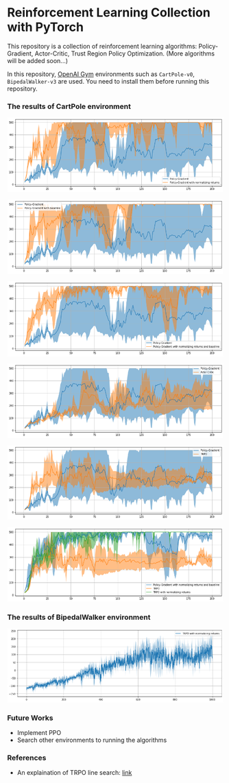 # Reinforcement Learning Collection with PyTorch

This repository is a collection of reinforcement learning algorithms: Policy-Gradient, Actor-Critic, Trust Region Policy Optimization. (More algorithms will be added soon...)

In this repository, [OpenAI Gym](https://gym.openai.com/) environments such as `CartPole-v0`, `BipedalWalker-v3` are used. You need to install them before running this repository.

### The results of CartPole environment

![](/assets/img/README/README_2020-12-22-22-30-19.png)

![](/assets/img/README/README_2020-12-22-22-30-25.png)

![](/assets/img/README/README_2020-12-22-22-30-31.png)

![](/assets/img/README/README_2020-12-22-22-30-38.png)

![](/assets/img/README/README_2020-12-22-22-30-49.png)

![](/assets/img/README/README_2020-12-22-22-30-58.png)

### The results of BipedalWalker environment

![](/assets/img/README/README_2020-12-22-22-31-24.png)

### Future Works
- Implement PPO
- Search other environments to running the algorithms


### References
- An explaination of TRPO line search: [link](https://jonathan-hui.medium.com/rl-trust-region-policy-optimization-trpo-part-2-f51e3b2e373a)
